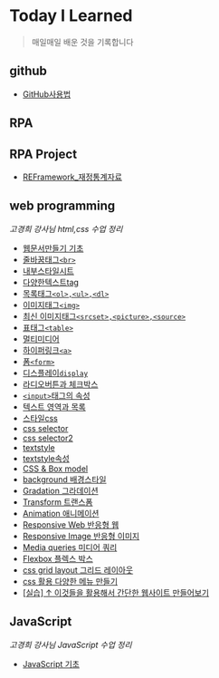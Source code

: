 # Today I Learned

> 매일매일 배운 것을 기록합니다

## github

- [GitHub사용법](https://github.com/rick42600/TIL/blob/main/github/github.md)

## RPA 




## RPA Project

- [REFramework_재정통계자료](https://github.com/rick42600/TIL/blob/main/RPA/project.md)

## web programming

   *고경희 강사님 html,css 수업 정리*

- [웹문서만들기 기초](https://github.com/rick42600/TIL/blob/main/webprogramming/makewebdoc.md)
- [줄바꿈태그`<br>`](https://github.com/rick42600/TIL/blob/main/webprogramming/brtag.md)
- [내부스타일시트](https://github.com/rick42600/TIL/blob/main/webprogramming/innerstylesheet.md)
- [다양한텍스트tag](https://github.com/rick42600/TIL/blob/main/webprogramming/texttag.md)
- [목록태그`<ol>,<ul>,<dl>`](https://github.com/rick42600/TIL/blob/main/webprogramming/listtag.md)
- [이미지태그`<img>`](https://github.com/rick42600/TIL/blob/main/webprogramming/imagetag.md)
- [최신 이미지태그`<srcset>,<picture>,<source>`](https://github.com/rick42600/TIL/blob/main/webprogramming/imagetag2.md)
- [표태그`<table>`](https://github.com/rick42600/TIL/blob/main/webprogramming/tabletag.md)
- [멀티미디어](https://github.com/rick42600/TIL/blob/main/webprogramming/multimedia.md)
- [하이퍼링크`<a>`](https://github.com/rick42600/TIL/blob/main/webprogramming/hyperlink.md)
- [폼`<form>`](https://github.com/rick42600/TIL/blob/main/webprogramming/form.md)
- [디스플레이`display`](https://github.com/rick42600/TIL/blob/main/webprogramming/display.md)
- [라디오버튼과 체크박스](https://github.com/rick42600/TIL/blob/main/webprogramming/radiobutton_checkbox.md)
- [`<input>`태그의 속성](https://github.com/rick42600/TIL/blob/main/webprogramming/inputtagvalue.md)
- [텍스트 영역과 목록](https://github.com/rick42600/TIL/blob/main/webprogramming/textarealist.md)
- [스타일css](https://github.com/rick42600/TIL/blob/main/webprogramming/stylesheet.md)
- [css selector](https://github.com/rick42600/TIL/blob/main/webprogramming/cssselector.md)
- [css selector2](https://github.com/rick42600/TIL/blob/main/webprogramming/cssselector2.md)
- [textstyle](https://github.com/rick42600/TIL/blob/main/webprogramming/textstyle.md)
- [textstyle속성](https://github.com/rick42600/TIL/blob/main/webprogramming/textvalue.md)
- [CSS & Box model](https://github.com/rick42600/TIL/blob/main/webprogramming/boxmodel.md)
- [background 배경스타일](https://github.com/rick42600/TIL/blob/main/webprogramming/background.md)
- [Gradation 그라데이션](https://github.com/rick42600/TIL/blob/main/webprogramming/gradation.md)
- [Transform 트랜스폼](https://github.com/rick42600/TIL/blob/main/webprogramming/transform.md)
- [Animation 애니메이션](https://github.com/rick42600/TIL/blob/main/webprogramming/animation.md)
- [Responsive Web 반응형 웹](https://github.com/rick42600/TIL/blob/main/webprogramming/responsive.md)
- [Responsive Image 반응형 이미지](https://github.com/rick42600/TIL/blob/main/webprogramming/responsiveimg.md)
- [Media queries 미디어 쿼리](https://github.com/rick42600/TIL/blob/main/webprogramming/mediaqueries.md)
- [Flexbox 플렉스 박스](https://github.com/rick42600/TIL/blob/main/webprogramming/flexbox.md)
- [css grid layout 그리드 레이아웃](https://github.com/rick42600/TIL/blob/main/webprogramming/gridlayout.md)
- [css 활용 다양한 메뉴 만들기](https://github.com/rick42600/TIL/blob/main/webprogramming/cssnavigation.md)
- [[실습] ↑ 이것들을 활용해서 간단한 웹사이트 만들어보기](https://github.com/rick42600/TIL/blob/main/webprogramming/mkwebsite.md)

## JavaScript

   *고경희 강사님 JavaScript 수업 정리*

- [JavaScript 기초](https://github.com/rick42600/TIL/blob/main/webprogramming/jsstart.md)
